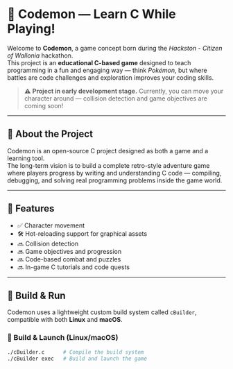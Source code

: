 # 🧠 Codemon — Learn C While Playing!

Welcome to **Codemon**, a game concept born during the *Hackston - Citizen of Wallonia* hackathon.  
This project is an **educational C-based game** designed to teach programming in a fun and engaging way — think *Pokémon*, but where battles are code challenges and exploration improves your coding skills.

> ⚠️ **Project in early development stage.** Currently, you can move your character around — collision detection and game objectives are coming soon!

---

## 🚀 About the Project

Codemon is an open-source C project designed as both a game and a learning tool.  
The long-term vision is to build a complete retro-style adventure game where players progress by writing and understanding C code — compiling, debugging, and solving real programming problems inside the game world.

---

## 🧰 Features

- ✅ Character movement
- 🛠️ Hot-reloading support for graphical assets
- 🔜 Collision detection
- 🔜 Game objectives and progression
- 🔜 Code-based combat and puzzles
- 🔜 In-game C tutorials and code quests

---

## 🧪 Build & Run

Codemon uses a lightweight custom build system called `cBuilder`, compatible with both **Linux** and **macOS**.

### 🔧 Build & Launch (Linux/macOS)

```bash
./cBuilder.c      # Compile the build system
./cBuilder exec   # Build and launch the game
